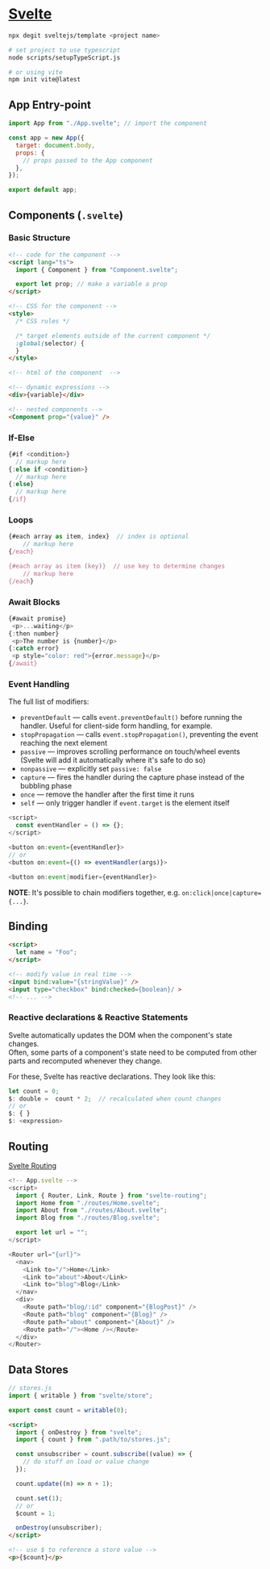 # [Svelte](https://svelte.dev/docs)

```sh
npx degit sveltejs/template <project name>

# set project to use typescript
node scripts/setupTypeScript.js

# or using vite
npm init vite@latest
```

## App Entry-point

```js
import App from "./App.svelte"; // import the component

const app = new App({
  target: document.body,
  props: {
    // props passed to the App component
  },
});

export default app;
```

## Components (`.svelte`)

### Basic Structure

```html
<!-- code for the component -->
<script lang="ts">
  import { Component } from "Component.svelte";

  export let prop; // make a variable a prop
</script>

<!-- CSS for the component -->
<style>
  /* CSS rules */

  /* target elements outside of the current component */
  :global(selector) {
  }
</style>

<!-- html of the component  -->

<!-- dynamic expressions -->
<div>{variable}</div>

<!-- nested components -->
<Component prop="{value}" />
```

### If-Else

```js
{#if <condition>}
  // markup here
{:else if <condition>}
  // markup here
{:else}
  // markup here
{/if}
```

### Loops

```js
{#each array as item, index}  // index is optional
    // markup here
{/each}

{#each array as item (key)}  // use key to determine changes
    // markup here
{/each}
```

### Await Blocks

```js
{#await promise}
 <p>...waiting</p>
{:then number}
 <p>The number is {number}</p>
{:catch error}
 <p style="color: red">{error.message}</p>
{/await}
```

### Event Handling

The full list of modifiers:

- `preventDefault` — calls `event.preventDefault()` before running the handler. Useful for client-side form handling, for example.
- `stopPropagation` — calls `event.stopPropagation()`, preventing the event reaching the next element
- `passive` — improves scrolling performance on touch/wheel events (Svelte will add it automatically where it's safe to do so)
- `nonpassive` — explicitly set `passive: false`
- `capture` — fires the handler during the capture phase instead of the bubbling phase
- `once` — remove the handler after the first time it runs
- `self` — only trigger handler if `event.target` is the element itself

```js
<script>
  const eventHandler = () => {};
</script>

<button on:event={eventHandler}>
// or
<button on:event={() => eventHandler(args)}>

<button on:event|modifier={eventHandler}>
```

**NOTE**: It's possible to chain modifiers together, e.g. `on:click|once|capture={...}`.

## Binding

```html
<script>
  let name = "Foo";
</script>

<!-- modify value in real time -->
<input bind:value="{stringValue}" />
<input type="checkbox" bind:checked={boolean}/ >
<!-- ... -->
```

### Reactive declarations & Reactive Statements

Svelte automatically updates the DOM when the component's state changes.  
Often, some parts of a component's state need to be computed from other parts and recomputed whenever they change.

For these, Svelte has reactive declarations. They look like this:

```js
let count = 0;
$: double =  count * 2;  // recalculated when count changes
// or
$: { }
$: <expression>
```

## Routing

[Svelte Routing](https://github.com/EmilTholin/svelte-routing)

```js
<!-- App.svelte -->
<script>
  import { Router, Link, Route } from "svelte-routing";
  import Home from "./routes/Home.svelte";
  import About from "./routes/About.svelte";
  import Blog from "./routes/Blog.svelte";

  export let url = "";
</script>

<Router url="{url}">
  <nav>
    <Link to="/">Home</Link>
    <Link to="about">About</Link>
    <Link to="blog">Blog</Link>
  </nav>
  <div>
    <Route path="blog/:id" component="{BlogPost}" />
    <Route path="blog" component="{Blog}" />
    <Route path="about" component="{About}" />
    <Route path="/"><Home /></Route>
  </div>
</Router>
```

## Data Stores

```js
// stores.js
import { writable } from "svelte/store";

export const count = writable(0);
```

```html
<script>
  import { onDestroy } from "svelte";
  import { count } from ".path/to/stores.js";

  const unsubscriber = count.subscribe((value) => {
    // do stuff on load or value change
  });

  count.update((n) => n + 1);

  count.set(1);
  // or
  $count = 1;

  onDestroy(unsubscriber);
</script>

<!-- use $ to reference a store value -->
<p>{$count}</p>
```

